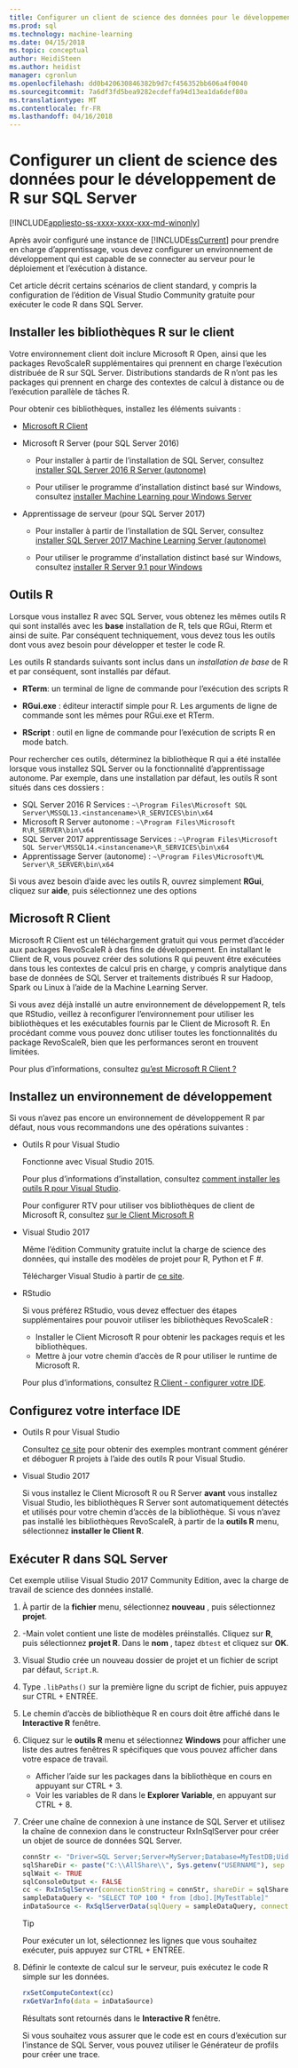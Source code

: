 ```yaml
---
title: Configurer un client de science des données pour le développement de R sur SQL Server | Documents Microsoft
ms.prod: sql
ms.technology: machine-learning
ms.date: 04/15/2018
ms.topic: conceptual
author: HeidiSteen
ms.author: heidist
manager: cgronlun
ms.openlocfilehash: dd0b420630846382b9d7cf456352bb606a4f0040
ms.sourcegitcommit: 7a6df3fd5bea9282ecdeffa94d13ea1da6def80a
ms.translationtype: MT
ms.contentlocale: fr-FR
ms.lasthandoff: 04/16/2018
---
```

# <a name="set-up-a-data-science-client-for-r-development-on-sql-server"></a>Configurer un client de science des données pour le développement de R sur SQL Server
[!INCLUDE[appliesto-ss-xxxx-xxxx-xxx-md-winonly](../../includes/appliesto-ss-xxxx-xxxx-xxx-md-winonly.md)]

Après avoir configuré une instance de [!INCLUDE[ssCurrent](../../includes/sscurrent-md.md)] pour prendre en charge d’apprentissage, vous devez configurer un environnement de développement qui est capable de se connecter au serveur pour le déploiement et l’exécution à distance.

Cet article décrit certains scénarios de client standard, y compris la configuration de l’édition de Visual Studio Community gratuite pour exécuter le code R dans SQL Server.

## <a name="install-r-libraries-on-the-client"></a>Installer les bibliothèques R sur le client

Votre environnement client doit inclure Microsoft R Open, ainsi que les packages RevoScaleR supplémentaires qui prennent en charge l’exécution distribuée de R sur SQL Server. Distributions standards de R n’ont pas les packages qui prennent en charge des contextes de calcul à distance ou de l’exécution parallèle de tâches R.

Pour obtenir ces bibliothèques, installez les éléments suivants :
  
+ [Microsoft R Client](http://aka.ms/rclient/download)

+ Microsoft R Server (pour SQL Server 2016)

    - Pour installer à partir de l’installation de SQL Server, consultez [installer SQL Server 2016 R Server (autonome)](../install/sql-r-standalone-windows-install.md)

    - Pour utiliser le programme d’installation distinct basé sur Windows, consultez [installer Machine Learning pour Windows Server](https://docs.microsoft.com/machine-learning-server/install/machine-learning-server-windows-install)

+ Apprentissage de serveur (pour SQL Server 2017)

    - Pour installer à partir de l’installation de SQL Server, consultez [installer SQL Server 2017 Machine Learning Server (autonome)](../install/sql-machine-learning-standalone-windows-install.md)

    - Pour utiliser le programme d’installation distinct basé sur Windows, consultez [installer R Server 9.1 pour Windows](https://docs.microsoft.com/machine-learning-server/install/r-server-install-windows)

## <a name="r-tools"></a>Outils R

Lorsque vous installez R avec SQL Server, vous obtenez les mêmes outils R qui sont installés avec les **base** installation de R, tels que RGui, Rterm et ainsi de suite. Par conséquent techniquement, vous devez tous les outils dont vous avez besoin pour développer et tester le code R.

Les outils R standards suivants sont inclus dans un *installation de base* de R et par conséquent, sont installés par défaut.

+ **RTerm**: un terminal de ligne de commande pour l’exécution des scripts R

+ **RGui.exe** : éditeur interactif simple pour R. Les arguments de ligne de commande sont les mêmes pour RGui.exe et RTerm.

+ **RScript** : outil en ligne de commande pour l’exécution de scripts R en mode batch.

Pour rechercher ces outils, déterminez la bibliothèque R qui a été installée lorsque vous installez SQL Server ou la fonctionnalité d’apprentissage autonome. Par exemple, dans une installation par défaut, les outils R sont situés dans ces dossiers :

+ SQL Server 2016 R Services : `~\Program Files\Microsoft SQL Server\MSSQL13.<instancename>\R_SERVICES\bin\x64`
+ Microsoft R Server autonome : `~\Program Files\Microsoft R\R_SERVER\bin\x64`
+ SQL Server 2017 apprentissage Services : `~\Program Files\Microsoft SQL Server\MSSQL14.<instancename>\R_SERVICES\bin\x64`
+ Apprentissage Server (autonome) : `~\Program Files\Microsoft\ML Server\R_SERVER\bin\x64`

Si vous avez besoin d’aide avec les outils R, ouvrez simplement **RGui**, cliquez sur **aide**, puis sélectionnez une des options

## <a name="microsoft-r-client"></a>Microsoft R Client

Microsoft R Client est un téléchargement gratuit qui vous permet d’accéder aux packages RevoScaleR à des fins de développement. En installant le Client de R, vous pouvez créer des solutions R qui peuvent être exécutées dans tous les contextes de calcul pris en charge, y compris analytique dans base de données de SQL Server et traitements distribués R sur Hadoop, Spark ou Linux à l’aide de la Machine Learning Server.

Si vous avez déjà installé un autre environnement de développement R, tels que RStudio, veillez à reconfigurer l’environnement pour utiliser les bibliothèques et les exécutables fournis par le Client de Microsoft R. En procédant comme vous pouvez donc utiliser toutes les fonctionnalités du package RevoScaleR, bien que les performances seront en trouvent limitées.

Pour plus d’informations, consultez [qu’est Microsoft R Client ?](https://docs.microsoft.com/machine-learning-server/r-client/what-is-microsoft-r-client)

## <a name="install-a-development-environment"></a>Installez un environnement de développement

Si vous n’avez pas encore un environnement de développement R par défaut, nous vous recommandons une des opérations suivantes :

+ Outils R pour Visual Studio

    Fonctionne avec Visual Studio 2015.

    Pour plus d’informations d’installation, consultez [comment installer les outils R pour Visual Studio](https://docs.microsoft.com/visualstudio/rtvs/installation).
 
    Pour configurer RTV pour utiliser vos bibliothèques de client de Microsoft R, consultez [sur le Client Microsoft R](https://docs.microsoft.com/machine-learning-server/r-client/what-is-microsoft-r-client)

+ Visual Studio 2017

    Même l’édition Community gratuite inclut la charge de science des données, qui installe des modèles de projet pour R, Python et F #.

    Télécharger Visual Studio à partir de [ce site](https://www.visualstudio.com/vs/). 

+ RStudio

    Si vous préférez RStudio, vous devez effectuer des étapes supplémentaires pour pouvoir utiliser les bibliothèques RevoScaleR :

    - Installer le Client Microsoft R pour obtenir les packages requis et les bibliothèques.
    - Mettre à jour votre chemin d’accès de R pour utiliser le runtime de Microsoft R.

    Pour plus d’informations, consultez [R Client - configurer votre IDE](https://docs.microsoft.com/machine-learning-server/r-client/what-is-microsoft-r-client#step-2-configure-your-ide).

## <a name="configure-your-ide"></a>Configurez votre interface IDE

+ Outils R pour Visual Studio

    Consultez [ce site](https://docs.microsoft.com/visualstudio/rtvs/getting-started-with-r) pour obtenir des exemples montrant comment générer et déboguer R projets à l’aide des outils R pour Visual Studio. 

+ Visual Studio 2017

    Si vous installez le Client Microsoft R ou R Server **avant** vous installez Visual Studio, les bibliothèques R Server sont automatiquement détectés et utilisés pour votre chemin d’accès de la bibliothèque. Si vous n’avez pas installé les bibliothèques RevoScaleR, à partir de la **outils R** menu, sélectionnez **installer le Client R**.

## <a name="run-r-in-sql-server"></a>Exécuter R dans SQL Server

Cet exemple utilise Visual Studio 2017 Community Edition, avec la charge de travail de science des données installé.

1. À partir de la **fichier** menu, sélectionnez **nouveau** , puis sélectionnez **projet**.

2. -Main volet contient une liste de modèles préinstallés. Cliquez sur **R**, puis sélectionnez **projet R**. Dans le **nom** , tapez `dbtest` et cliquez sur **OK**.

3. Visual Studio crée un nouveau dossier de projet et un fichier de script par défaut, `Script.R`. 

4. Type `.libPaths()` sur la première ligne du script de fichier, puis appuyez sur CTRL + ENTRÉE.

5. Le chemin d’accès de bibliothèque R en cours doit être affiché dans le **Interactive R** fenêtre. 

6. Cliquez sur le **outils R** menu et sélectionnez **Windows** pour afficher une liste des autres fenêtres R spécifiques que vous pouvez afficher dans votre espace de travail.
 
    + Afficher l’aide sur les packages dans la bibliothèque en cours en appuyant sur CTRL + 3.
    + Voir les variables de R dans le **Explorer Variable**, en appuyant sur CTRL + 8.

7. Créer une chaîne de connexion à une instance de SQL Server et utilisez la chaîne de connexion dans le constructeur RxInSqlServer pour créer un objet de source de données SQL Server. 

    ```r
    connStr <- "Driver=SQL Server;Server=MyServer;Database=MyTestDB;Uid=;Pwd="
    sqlShareDir <- paste("C:\\AllShare\\", Sys.getenv("USERNAME"), sep = "")
    sqlWait <- TRUE
    sqlConsoleOutput <- FALSE
    cc <- RxInSqlServer(connectionString = connStr, shareDir = sqlShareDir, wait = sqlWait, consoleOutput = sqlConsoleOutput)
    sampleDataQuery <- "SELECT TOP 100 * from [dbo].[MyTestTable]"
    inDataSource <- RxSqlServerData(sqlQuery = sampleDataQuery, connectionString = connStr, rowsPerRead = 500)
    ```

    > [!TIP]
    > Pour exécuter un lot, sélectionnez les lignes que vous souhaitez exécuter, puis appuyez sur CTRL + ENTRÉE.

8. Définir le contexte de calcul sur le serveur, puis exécutez le code R simple sur les données.

    ```r
    rxSetComputeContext(cc)
    rxGetVarInfo(data = inDataSource)
    ```

    Résultats sont retournés dans le **Interactive R** fenêtre.
    
    Si vous souhaitez vous assurer que le code est en cours d’exécution sur l’instance de SQL Server, vous pouvez utiliser le Générateur de profils pour créer une trace.